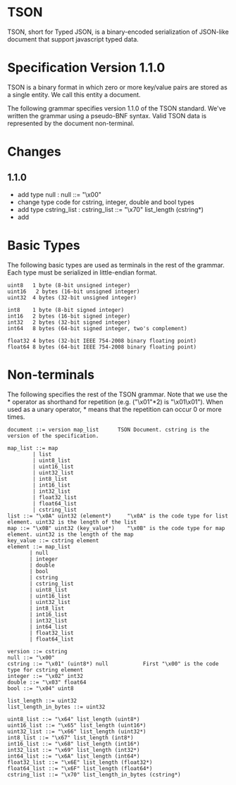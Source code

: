 # TSON

TSON, short for Typed JSON, is a binary-encoded serialization of JSON-like document that support javascript typed data.

# Specification Version 1.1.0

TSON is a binary format in which zero or more key/value pairs are stored as a single entity. We call this entity a document.

The following grammar specifies version 1.1.0 of the TSON standard.
We've written the grammar using a pseudo-BNF syntax.
Valid TSON data is represented by the document non-terminal.

# Changes
## 1.1.0
- add type null : null ::= "\x00"
- change type code for cstring, integer, double and bool types
- add type cstring_list : cstring_list ::= "\x70" list_length (cstring*)
- add 

# Basic Types

The following basic types are used as terminals in the rest of the grammar.
Each type must be serialized in little-endian format.

```
uint8	1 byte (8-bit unsigned integer)
uint16   2 bytes (16-bit unsigned integer)
uint32	4 bytes (32-bit unsigned integer)

int8	1 byte (8-bit signed integer)
int16   2 bytes (16-bit signed integer)
int32   2 bytes (32-bit signed integer)
int64	8 bytes (64-bit signed integer, two's complement)

float32	4 bytes (32-bit IEEE 754-2008 binary floating point)
float64	8 bytes (64-bit IEEE 754-2008 binary floating point)
```

# Non-terminals

The following specifies the rest of the TSON grammar.
Note that we use the * operator as shorthand for repetition (e.g. ("\x01"*2) is "\x01\x01").
When used as a unary operator, * means that the repetition can occur 0 or more times.

```
document ::= version map_list      TSON Document. cstring is the version of the specification.

map_list ::= map 
        | list 
        | uint8_list 
        | uint16_list 
        | uint32_list 
        | int8_list 
        | int16_list 
        | int32_list 
        | float32_list 
        | float64_list 
        | cstring_list
list ::= "\x0A" uint32 (element*)     "\x0A" is the code type for list element. uint32 is the length of the list
map ::= "\x0B" uint32 (key_value*)    "\x0B" is the code type for map element. uint32 is the length of the map
key_value ::= cstring element
element ::= map_list
	   | null 
       | integer
       | double
       | bool
       | cstring
	   | cstring_list
       | uint8_list
       | uint16_list
       | uint32_list
       | int8_list
       | int16_list
       | int32_list
       | int64_list
       | float32_list
       | float64_list

version ::= cstring
null ::= "\x00"
cstring	::= "\x01" (uint8*) null           First "\x00" is the code type for cstring element
integer ::= "\x02" int32
double ::= "\x03" float64
bool ::= "\x04" uint8

list_length ::= uint32
list_length_in_bytes ::= uint32
 
uint8_list ::= "\x64" list_length (uint8*)
uint16_list ::= "\x65" list_length (uint16*)
uint32_list ::= "\x66" list_length (uint32*)
int8_list ::= "\x67" list_length (int8*)
int16_list ::= "\x68" list_length (int16*)
int32_list ::= "\x69" list_length (int32*)
int64_list ::= "\x6A" list_length (int64*)
float32_list ::= "\x6E" list_length (float32*)
float64_list ::= "\x6F" list_length (float64*)
cstring_list ::= "\x70" list_length_in_bytes (cstring*)
```
